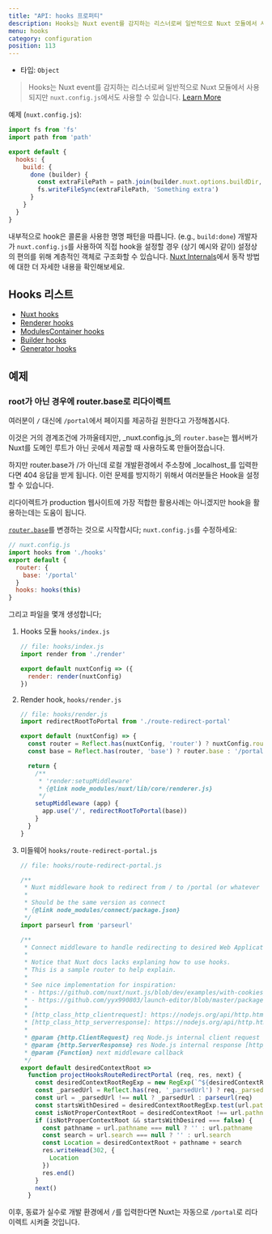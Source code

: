 ```yaml
---
title: "API: hooks 프로퍼티"
description: Hooks는 Nuxt event를 감지하는 리스너로써 일반적으로 Nuxt 모듈에서 사용되지만 `nuxt.config.js`에서도 사용할 수 있습니다.
menu: hooks
category: configuration
position: 113
---
```


- 타입: `Object`

> Hooks는 Nuxt event를 감지하는 리스너로써 일반적으로 Nuxt 모듈에서 사용되지만 `nuxt.config.js`에서도 사용할 수 있습니다. [Learn More](/api/internals)

예제 (`nuxt.config.js`):

```js
import fs from 'fs'
import path from 'path'

export default {
  hooks: {
    build: {
      done (builder) {
        const extraFilePath = path.join(builder.nuxt.options.buildDir, 'extra-file')
        fs.writeFileSync(extraFilePath, 'Something extra')
      }
    }
  }
}
```

내부적으로 hook은 콜론을 사용한 명명 패턴을 따릅니다. (e.g., `build:done`) 개발자가 `nuxt.config.js`를 사용하여 직접 hook을 설정할 경우 (상기 예시와 같이) 설정상의 편의를 위해 계층적인 객체로 구조화할 수 있습니다. [Nuxt Internals](/api/internals)에서 동작 방법에 대한 더 자세한 내용을 확인해보세요.

## Hooks 리스트

- [Nuxt hooks](https://nuxtjs.org/api/internals-nuxt#hooks)
- [Renderer hooks](https://nuxtjs.org/api/internals-renderer#hooks)
- [ModulesContainer hooks](https://nuxtjs.org/api/internals-module-container#hooks)
- [Builder hooks](https://nuxtjs.org/api/internals-builder#hooks)
- [Generator hooks](https://nuxtjs.org/api/internals-generator#hooks)

## 예제

### root가 아닌 경우에 router.base로 리다이렉트

여러분이 `/` 대신에 `/portal`에서 페이지를 제공하길 원한다고 가정해봅시다.

이것은 거의 경계조건에 가까울테지만, _nuxt.config.js_의 `router.base`는 웹서버가 Nuxt를 도메인 루트가 아닌 곳에서 제공할 때 사용하도록 만들어졌습니다.

하지만 router.base가 /가 아닌데 로컬 개발환경에서 주소창에 _localhost_를 입력한다면 404 응답을 받게 됩니다.
이런 문제를 방지하기 위해서 여러분들은 Hook을 설정할 수 있습니다.

리다이렉트가 production 웹사이트에 가장 적합한 활용사례는 아니겠지만 hook을 활용하는데는 도움이 됩니다.

[`router.base`](/api/configuration-router#base)를 변경하는 것으로 시작합시다; `nuxt.config.js`를 수정하세요:

```js
// nuxt.config.js
import hooks from './hooks'
export default {
  router: {
    base: '/portal'
  }
  hooks: hooks(this)
}
```

그리고 파일을 몇개 생성합니다;

1. Hooks 모듈 `hooks/index.js`

   ```js
   // file: hooks/index.js
   import render from './render'

   export default nuxtConfig => ({
     render: render(nuxtConfig)
   })
   ```

1. Render hook, `hooks/render.js`

   ```js
   // file: hooks/render.js
   import redirectRootToPortal from './route-redirect-portal'

   export default (nuxtConfig) => {
     const router = Reflect.has(nuxtConfig, 'router') ? nuxtConfig.router : {}
     const base = Reflect.has(router, 'base') ? router.base : '/portal'

     return {
       /**
        * 'render:setupMiddleware'
        * {@link node_modules/nuxt/lib/core/renderer.js}
        */
       setupMiddleware (app) {
         app.use('/', redirectRootToPortal(base))
       }
     }
   }
   ```

1. 미들웨어 `hooks/route-redirect-portal.js`

   ```js
   // file: hooks/route-redirect-portal.js

   /**
    * Nuxt middleware hook to redirect from / to /portal (or whatever we set in nuxt.config.js router.base)
    *
    * Should be the same version as connect
    * {@link node_modules/connect/package.json}
    */
   import parseurl from 'parseurl'

   /**
    * Connect middleware to handle redirecting to desired Web Applicatin Context Root.
    *
    * Notice that Nuxt docs lacks explaning how to use hooks.
    * This is a sample router to help explain.
    *
    * See nice implementation for inspiration:
    * - https://github.com/nuxt/nuxt.js/blob/dev/examples/with-cookies/plugins/cookies.js
    * - https://github.com/yyx990803/launch-editor/blob/master/packages/launch-editor-middleware/index.js
    *
    * [http_class_http_clientrequest]: https://nodejs.org/api/http.html#http_class_http_clientrequest
    * [http_class_http_serverresponse]: https://nodejs.org/api/http.html#http_class_http_serverresponse
    *
    * @param {http.ClientRequest} req Node.js internal client request object [http_class_http_clientrequest]
    * @param {http.ServerResponse} res Node.js internal response [http_class_http_serverresponse]
    * @param {Function} next middleware callback
    */
   export default desiredContextRoot =>
     function projectHooksRouteRedirectPortal (req, res, next) {
       const desiredContextRootRegExp = new RegExp(`^${desiredContextRoot}`)
       const _parsedUrl = Reflect.has(req, '_parsedUrl') ? req._parsedUrl : null
       const url = _parsedUrl !== null ? _parsedUrl : parseurl(req)
       const startsWithDesired = desiredContextRootRegExp.test(url.pathname)
       const isNotProperContextRoot = desiredContextRoot !== url.pathname
       if (isNotProperContextRoot && startsWithDesired === false) {
         const pathname = url.pathname === null ? '' : url.pathname
         const search = url.search === null ? '' : url.search
         const Location = desiredContextRoot + pathname + search
         res.writeHead(302, {
           Location
         })
         res.end()
       }
       next()
     }
   ```

이후, 동료가 실수로 개발 환경에서 `/`를 입력한다면 Nuxt는 자동으로 `/portal`로 리다이렉트 시켜줄 것입니다.

